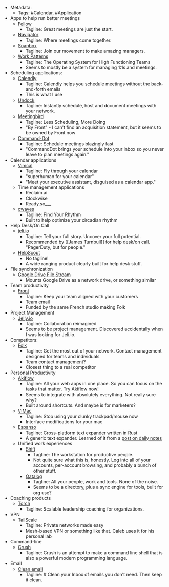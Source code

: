 - Metadata:
    - Tags: #Calendar, #Application
- Apps to help run better meetings
    - [Fellow](https://fellow.app/)
        - Tagline: Great meetings are just the start.
    - [Navigator](https://navigator.com)
        - Tagline: Where meetings come together.
    - [Soapbox](https://soapboxhq.com/)
        - Tagline: Join our movement to make amazing managers.
    - [Work Patterns](https://www.workpatterns.com)
        - Tagline: The Operating System for High Functioning Teams
        - Seems to mostly be a system for managing 1:1s and meetings.
- Scheduling applications:
    - [Calendly](https://calendly.com)
        - Tagline: Calendly helps you schedule meetings without the back-and-forth emails
        - This is what I use
    - [Undock](https://undock.com/o/)
        - Tagline: Instantly schedule, host and document meetings with your network.
    - [Meetingbird](https://meetingbird.com)
        - Tagline: Less Scheduling, More Doing
        - "By Front" - I can't find an acquisition statement, but it seems to be owned by Front now
    - [Command-Dot](https://commanddot.com)
        - Tagline: Schedule meetings blazingly fast
        - "CommandDot brings your schedule into your inbox so you never leave to plan meetings again."
- Calendar applications
    - [Vimcal](https://www.vimcal.com)
        - Tagline: Fly through your calendar
        - "superhuman for your calendar"
        - "Meet your executive assistant, disguised as a calendar app."
    - Time management applications
        - Reclaim.ai
        - Clockwise
        - Ready.so___
    - [owaves](https://owaves.com)
        - Tagline: Find Your Rhythm
        - Built to help optimize your circadian rhythm
- Help Desk/On Call
    - [jeli.io](https://www.jeli.io)
        - Tagline: Tell your full story. Uncover your full potential.
        - Recommended by [[James Turnbull]] for help desk/on call. "PagerDuty, but for people."
    - [HelpScout](https://www.helpscout.com)
        - No tagline!
        - A wide ranging product clearly built for help desk stuff.
- File synchronization
    - [Google Drive File Stream](https://support.google.com/a/answer/7491144?utm_medium=et&utm_source=aboutdrive&utm_content=getstarted&utm_campaign=en_us)
        - Mounts Google Drive as a network drive, or something similar
- Team productivity
    - [Front](https://frontapp.com)
        - Tagline: Keep your team aligned with your customers
        - Team email
        - Funded by the same French studio making Folk
- Project Management
    - [Jelly.io](https://jelly.io)
        - Tagline: Collaboration reimagined
        - Seems to be project management. Discovered accidentally when I was looking for Jeli.io.
- Competitors:
    - [Folk](https://www.folk.app)
        - Tagline: Get the most out of your network. Contact management designed for teams and individuals
        - Team contact management?
        - Closest thing to a real competitor
- Personal Productivity
    - [Akiflow](https://akiflow.com)
        - Tagline:  All your web apps in one place. So you can focus on the tasks that matter. Try Akiflow now!
        - Seems to integrate with absolutely everything. Not really sure why?
        - Built around shortcuts. And maybe is for marketers?
    - [VIMac](https://vimacapp.com)
        - Tagline: Stop using your clunky trackpad/mouse now
        - Interface modifications for your mac
	- [Espanso](https://forum.obsidian.md/t/fun-with-espanso/2317)
		- Tagline: Cross-platform text expander written in Rust
		- A generic text expander. Learned of it from a [post on daily notes](https://forum.obsidian.md/t/how-i-use-daily-notes/3057/2)
    - Unified work experiences
        - [Shift](https://tryshift.com)
            - Tagline: The workstation for productive people.
            - Not quite sure what this is, honestly. Log into all of your accounts, per-account browsing, and probably a bunch of other stuff.
        - [Qatalog](https://qatalog.com)
            - Tagline: All your people, work and tools. None of the noise.
            - Seems to be a directory, plus a sync engine for tools, built for org use?
- Coaching products
    - [Torch](https://torch.io)
        - Tagline: Scalable leadership coaching for organizations.
- VPN
    - [TailScale](https://www.tailscale.com)
        - Tagline: Private networks made easy
        - Mesh-based VPN or something like that. Caleb uses it for his personal lab
- Command-line
    - [Crush](https://github.com/liljencrantz/crush)
        - Tagline: Crush is an attempt to make a command line shell that is also a powerful modern programming language.
- Email
	- [Clean.email](https://clean.email)
		- Tagline: # Clean your Inbox of emails you don't need. Then keep it clean.
